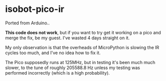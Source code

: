 # isobot-pico-ir
Ported from Arduino.. 

**This code does not work**, but if you want to try get it working on a pico and merge the fix, be my guest. I've wasted 4 days straight on it.

My only observation is that the overheads of MicroPython is slowing the IR cycles too much, and I've no idea how to fix it.

The Pico supposedly runs at 125MHz, but in testing it's been much much slower, to the tune of roughly 205588.8 Hz unless my testing was performed incorrectly (which is a high probability).


